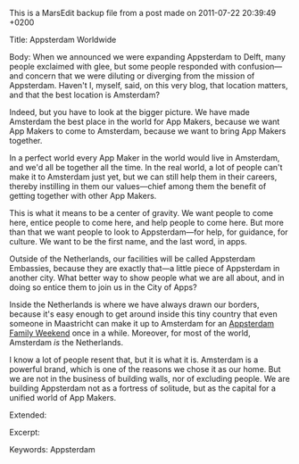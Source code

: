 This is a MarsEdit backup file from a post made on 2011-07-22 20:39:49 +0200

Title:
Appsterdam Worldwide

Body:
When we announced we were expanding Appsterdam to Delft, many people exclaimed with glee, but some people responded with confusion—and concern that we were diluting or diverging from the mission of Appsterdam. Haven't I, myself, said, on this very blog, that location matters, and that the best location is Amsterdam?

Indeed, but you have to look at the bigger picture. We have made Amsterdam the best place in the world for App Makers, because we want App Makers to come to Amsterdam, because we want to bring App Makers together. 

In a perfect world every App Maker in the world would live in Amsterdam, and we'd all be together all the time. In the real world, a lot of people can't make it to Amsterdam just yet, but we can still help them in their careers, thereby instilling in them our values—chief among them the benefit of getting together with other App Makers.

This is what it means to be a center of gravity. We want people to come here, entice people to come here, and help people to come here. But more than that we want people to look to Appsterdam—for help, for guidance, for culture. We want to be the first name, and the last word, in apps.

Outside of the Netherlands, our facilities will be called Appsterdam Embassies, because they are exactly that—a little piece of Appsterdam in another city. What better way to show people what we are all about, and in doing so entice them to join us in the City of Apps?

Inside the Netherlands is where we have always drawn our borders, because it's easy enough to get around inside this tiny country that even someone in Maastricht can make it up to Amsterdam for an <a href="http://mur.mu.rs/?p=239">Appsterdam Family Weekend</a> once in a while. Moreover, for most of the world, Amsterdam <em>is</em> the Netherlands. 

I know a lot of people resent that, but it is what it is. Amsterdam is a powerful brand, which is one of the reasons we chose it as our home. But we are not in the business of building walls, nor of excluding people. We are building Appsterdam not as a fortress of solitude, but as the capital for a unified world of App Makers.

Extended:


Excerpt:


Keywords:
Appsterdam